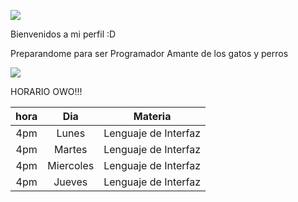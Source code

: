 ![](https://images.cooltext.com/5616732.png)

Bienvenidos a mi perfil :D

Preparandome para ser Programador
Amante de los gatos y perros

![](https://images.cooltext.com/5616734.gif)

HORARIO OWO!!!

| hora |    Dia    |        Materia       |
|:----:|:---------:|:--------------------:|
|  4pm |   Lunes   | Lenguaje de Interfaz |
|  4pm |   Martes  | Lenguaje de Interfaz |
|  4pm | Miercoles | Lenguaje de Interfaz |
| 4pm  |   Jueves  | Lenguaje de Interfaz |
